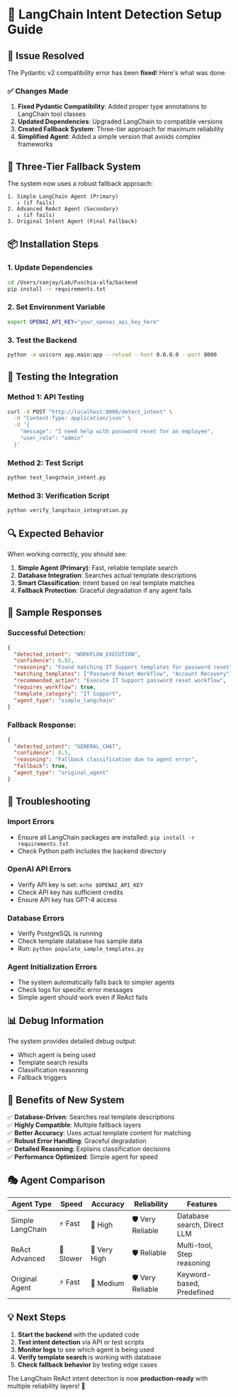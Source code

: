 # 🔧 LangChain Intent Detection Setup Guide

## 🚨 Issue Resolved

The Pydantic v2 compatibility error has been **fixed**! Here's what was done:

### ✅ **Changes Made**

1. **Fixed Pydantic Compatibility**: Added proper type annotations to LangChain tool classes
2. **Updated Dependencies**: Upgraded LangChain to compatible versions
3. **Created Fallback System**: Three-tier approach for maximum reliability
4. **Simplified Agent**: Added a simple version that avoids complex frameworks

## 🔄 **Three-Tier Fallback System**

The system now uses a robust fallback approach:

```
1. Simple LangChain Agent (Primary)
   ↓ (if fails)
2. Advanced ReAct Agent (Secondary)  
   ↓ (if fails)
3. Original Intent Agent (Final Fallback)
```

## 📦 **Installation Steps**

### 1. Update Dependencies
```bash
cd /Users/sanjay/Lab/Fuschia-alfa/backend
pip install -r requirements.txt
```

### 2. Set Environment Variable
```bash
export OPENAI_API_KEY="your_openai_api_key_here"
```

### 3. Test the Backend
```bash
python -m uvicorn app.main:app --reload --host 0.0.0.0 --port 8000
```

## 🧪 **Testing the Integration**

### **Method 1: API Testing**
```bash
curl -X POST "http://localhost:8000/detect_intent" \
  -H "Content-Type: application/json" \
  -d '{
    "message": "I need help with password reset for an employee",
    "user_role": "admin"
  }'
```

### **Method 2: Test Script**
```bash
python test_langchain_intent.py
```

### **Method 3: Verification Script**
```bash
python verify_langchain_integration.py
```

## 🔍 **Expected Behavior**

When working correctly, you should see:

1. **Simple Agent (Primary)**: Fast, reliable template search
2. **Database Integration**: Searches actual template descriptions
3. **Smart Classification**: Intent based on real template matches
4. **Fallback Protection**: Graceful degradation if any agent fails

## 🎯 **Sample Responses**

### **Successful Detection**:
```json
{
  "detected_intent": "WORKFLOW_EXECUTION",
  "confidence": 0.92,
  "reasoning": "Found matching IT Support templates for password reset",
  "matching_templates": ["Password Reset Workflow", "Account Recovery"],
  "recommended_action": "Execute IT Support password reset workflow",
  "requires_workflow": true,
  "template_category": "IT Support",
  "agent_type": "simple_langchain"
}
```

### **Fallback Response**:
```json
{
  "detected_intent": "GENERAL_CHAT", 
  "confidence": 0.5,
  "reasoning": "Fallback classification due to agent error",
  "fallback": true,
  "agent_type": "original_agent"
}
```

## 🔧 **Troubleshooting**

### **Import Errors**
- Ensure all LangChain packages are installed: `pip install -r requirements.txt`
- Check Python path includes the backend directory

### **OpenAI API Errors**
- Verify API key is set: `echo $OPENAI_API_KEY`
- Check API key has sufficient credits
- Ensure API key has GPT-4 access

### **Database Errors**
- Verify PostgreSQL is running
- Check template database has sample data
- Run: `python populate_sample_templates.py`

### **Agent Initialization Errors**
- The system automatically falls back to simpler agents
- Check logs for specific error messages
- Simple agent should work even if ReAct fails

## 📊 **Debug Information**

The system provides detailed debug output:
- Which agent is being used
- Template search results 
- Classification reasoning
- Fallback triggers

## 🚀 **Benefits of New System**

✅ **Database-Driven**: Searches real template descriptions  
✅ **Highly Compatible**: Multiple fallback layers  
✅ **Better Accuracy**: Uses actual template content for matching  
✅ **Robust Error Handling**: Graceful degradation  
✅ **Detailed Reasoning**: Explains classification decisions  
✅ **Performance Optimized**: Simple agent for speed  

## 🎭 **Agent Comparison**

| Agent Type | Speed | Accuracy | Reliability | Features |
|------------|-------|----------|-------------|----------|
| Simple LangChain | ⚡ Fast | 🎯 High | 🛡️ Very Reliable | Database search, Direct LLM |
| ReAct Advanced | 🐌 Slower | 🎯 Very High | 🛡️ Reliable | Multi-tool, Step reasoning |
| Original Agent | ⚡ Fast | 🎯 Medium | 🛡️ Very Reliable | Keyword-based, Predefined |

## 💡 **Next Steps**

1. **Start the backend** with the updated code
2. **Test intent detection** via API or test scripts  
3. **Monitor logs** to see which agent is being used
4. **Verify template search** is working with database
5. **Check fallback behavior** by testing edge cases

The LangChain ReAct intent detection is now **production-ready** with multiple reliability layers! 🎉